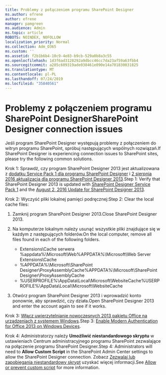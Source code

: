 ```yaml
---
title: Problemy z połączeniem programu SharePoint Designer
ms.author: efrene
author: efrene
manager: pamgreen
ms.audience: Admin
ms.topic: article
ROBOTS: NOINDEX, NOFOLLOW
localization_priority: Normal
ms.collection: Adm_O365
ms.custom: ''
ms.assetid: f2b1b6b4-10c9-4e83-b9cb-529a0b8a3c55
ms.openlocfilehash: 1d3f6ad3128292a9dbcc46cc7da23af59a63fbb4
ms.sourcegitcommit: a285c609319ade038461e090e14a701830031825
ms.translationtype: MT
ms.contentlocale: pl-PL
ms.lasthandoff: 07/24/2019
ms.locfileid: "35840561"
---
```

# <a name="sharepoint-designer-connection-issues"></a><span data-ttu-id="52438-102">Problemy z połączeniem programu SharePoint Designer</span><span class="sxs-lookup"><span data-stu-id="52438-102">SharePoint Designer connection issues</span></span> 

<span data-ttu-id="52438-103">Jeśli program SharePoint Designer występują problemy z połączeniem do witryn programu SharePoint, spróbuj następujących wspólnych rozwiązań.</span><span class="sxs-lookup"><span data-stu-id="52438-103">If SharePoint Designer is experiencing connection issues to SharePoint sites, please try the following common solutions.</span></span>

<span data-ttu-id="52438-104">Krok 1: Sprawdź, czy program SharePoint Designer 2013 jest aktualizowana z [dodatku Service Pack 1 dla programu SharePoint Designer](https://support.microsoft.com/help/2817441/description-of-microsoft-sharepoint-designer-2013-service-pack-1-sp1) i [2 sierpnia 2016 aktualizacja dla programu SharePoint Designer 2013](https://support.microsoft.com/help/3114721/august-2-2016-update-for-sharepoint-designer-2013-kb3114721).</span><span class="sxs-lookup"><span data-stu-id="52438-104">Step 1: Verify that SharePoint Designer 2013 is updated with [SharePoint Designer Service Pack 1](https://support.microsoft.com/help/2817441/description-of-microsoft-sharepoint-designer-2013-service-pack-1-sp1) and the [August 2, 2016 Update for SharePoint Designer 2013](https://support.microsoft.com/help/3114721/august-2-2016-update-for-sharepoint-designer-2013-kb3114721).</span></span>



<span data-ttu-id="52438-105">Krok 2: Wyczyść pliki lokalnej pamięci podręcznej:</span><span class="sxs-lookup"><span data-stu-id="52438-105">Step 2: Clear the local cache files:</span></span>

1. <span data-ttu-id="52438-106">Zamknij program SharePoint Designer 2013.</span><span class="sxs-lookup"><span data-stu-id="52438-106">Close SharePoint Designer 2013.</span></span>

2. <span data-ttu-id="52438-107">Na komputerze lokalnym należy usunąć wszystkie pliki znajdujące się w każdym z następujących folderów.</span><span class="sxs-lookup"><span data-stu-id="52438-107">On the local computer, remove all files found in each of the following folders.</span></span>

    - <span data-ttu-id="52438-108">Extensions\Cache serwera %appdata%\Microsoft\Web</span><span class="sxs-lookup"><span data-stu-id="52438-108">%APPDATA%\Microsoft\Web Server Extensions\Cache</span></span>
    - <span data-ttu-id="52438-109">%APPDATA%\Microsoft\SharePoint Designer\ProxyAssemblyCache</span><span class="sxs-lookup"><span data-stu-id="52438-109">%APPDATA%\Microsoft\SharePoint Designer\ProxyAssemblyCache</span></span>
    - <span data-ttu-id="52438-110">%USERPROFILE%\AppData\Local\Microsoft\WebsiteCache</span><span class="sxs-lookup"><span data-stu-id="52438-110">%USERPROFILE%\AppData\Local\Microsoft\WebsiteCache</span></span>

3. <span data-ttu-id="52438-111">Otwórz program SharePoint Designer 2013 i wprowadzić konto ponownie, aby sprawdzić, czy działa.</span><span class="sxs-lookup"><span data-stu-id="52438-111">Open SharePoint Designer 2013 and enter the account again to see if it works.</span></span>

<span data-ttu-id="52438-112">Krok 3: [Włącz uwierzytelnianie nowoczesnych 2013 pakietu Office na urządzeniach z systemem Windows](https://docs.microsoft.com/office365/admin/security-and-compliance/enable-modern-authentication?redirectSourcePath=/article/Enable-Modern-Authentication-for-Office-2013-on-Windows-devices-7dc1c01a-090f-4971-9677-f1b192d6c910&view=o365-worldwide).</span><span class="sxs-lookup"><span data-stu-id="52438-112">Step 3: [Enable Modern Authentication for Office 2013 on Windows Devices](https://docs.microsoft.com/office365/admin/security-and-compliance/enable-modern-authentication?redirectSourcePath=/article/Enable-Modern-Authentication-for-Office-2013-on-Windows-devices-7dc1c01a-090f-4971-9677-f1b192d6c910&view=o365-worldwide).</span></span>

<span data-ttu-id="52438-113">Krok 4: Administratorzy należy **Umożliwić niestandardowego skryptu** w ustawieniach Centrum administracyjnego programu SharePoint zezwalające na połączenie programu SharePoint Designer.</span><span class="sxs-lookup"><span data-stu-id="52438-113">Step 4: Administrators will need to **Allow Custom Script** in the SharePoint Admin Center settings to allow the SharePoint Designer connection.</span></span> <span data-ttu-id="52438-114">Zobacz [Zezwalaj lub zapobiegania niestandardowy skrypt](https://docs.microsoft.com/sharepoint/allow-or-prevent-custom-script) uzyskać więcej informacji.</span><span class="sxs-lookup"><span data-stu-id="52438-114">See [Allow or prevent custom script](https://docs.microsoft.com/sharepoint/allow-or-prevent-custom-script) for more information.</span></span>


